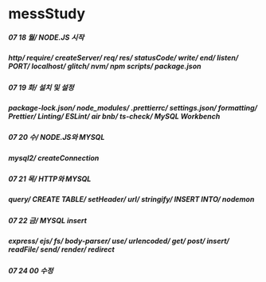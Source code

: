 # messStudy

##### 07 18 월/ NODE.JS 시작
##### http/ require/ createServer/ req/ res/ statusCode/ write/ end/ listen/ PORT/ localhost/ glitch/ nvm/ npm scripts/ package.json

##### 07 19 화/ 설치 및 설정
##### package-lock.json/ node_modules/ .prettierrc/ settings.json/ formatting/ Prettier/ Linting/ ESLint/ air bnb/ ts-check/ MySQL Workbench

##### 07 20 수/ NODE.JS와 MYSQL
##### mysql2/ createConnection

##### 07 21 목/ HTTP와 MYSQL
##### query/ CREATE TABLE/ setHeader/ url/ stringify/ INSERT INTO/ nodemon

##### 07 22 금/ MYSQL insert
##### express/ ejs/ fs/ body-parser/ use/ urlencoded/ get/ post/ insert/ readFile/ send/ render/ redirect

##### 07 24 00 수정